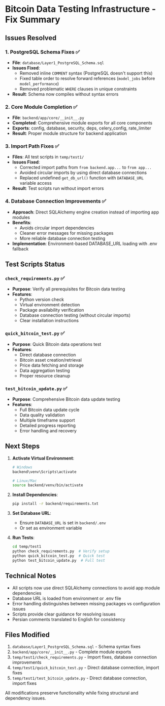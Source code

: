 # Bitcoin Data Testing Infrastructure - Fix Summary

## Issues Resolved

### 1. PostgreSQL Schema Fixes ✅
- **File**: `database/Layer1_PostgreSQL_Schema.sql`
- **Issues Fixed**:
  - Removed inline `COMMENT` syntax (PostgreSQL doesn't support this)
  - Fixed table order to resolve forward references (`model_jobs` before `model_performance`)
  - Removed problematic `WHERE` clauses in unique constraints
- **Result**: Schema now compiles without syntax errors

### 2. Core Module Completion ✅
- **File**: `backend/app/core/__init__.py`
- **Completed**: Comprehensive module exports for all core components
- **Exports**: config, database, security, deps, celery_config, rate_limiter
- **Result**: Proper module structure for backend application

### 3. Import Path Fixes ✅
- **Files**: All test scripts in `temp/test1/`
- **Issues Fixed**:
  - Corrected import paths from `from backend.app...` to `from app...`
  - Avoided circular imports by using direct database connections
  - Replaced undefined `get_db_url()` function with `DATABASE_URL` variable access
- **Result**: Test scripts run without import errors

### 4. Database Connection Improvements ✅
- **Approach**: Direct SQLAlchemy engine creation instead of importing app modules
- **Benefits**:
  - Avoids circular import dependencies
  - Cleaner error messages for missing packages
  - More reliable database connection testing
- **Implementation**: Environment-based DATABASE_URL loading with .env fallback

## Test Scripts Status

### `check_requirements.py` ✅
- **Purpose**: Verify all prerequisites for Bitcoin data testing
- **Features**:
  - Python version check
  - Virtual environment detection
  - Package availability verification
  - Database connection testing (without circular imports)
  - Clear installation instructions

### `quick_bitcoin_test.py` ✅
- **Purpose**: Quick Bitcoin data operations test
- **Features**:
  - Direct database connection
  - Bitcoin asset creation/retrieval
  - Price data fetching and storage
  - Data aggregation testing
  - Proper resource cleanup

### `test_bitcoin_update.py` ✅
- **Purpose**: Comprehensive Bitcoin data update testing
- **Features**:
  - Full Bitcoin data update cycle
  - Data quality validation
  - Multiple timeframe support
  - Detailed progress reporting
  - Error handling and recovery

## Next Steps

1. **Activate Virtual Environment**:
   ```bash
   # Windows
   backend\venv\Scripts\activate
   
   # Linux/Mac  
   source backend/venv/bin/activate
   ```

2. **Install Dependencies**:
   ```bash
   pip install -r backend/requirements.txt
   ```

3. **Set Database URL**:
   - Ensure `DATABASE_URL` is set in `backend/.env`
   - Or set as environment variable

4. **Run Tests**:
   ```bash
   cd temp/test1
   python check_requirements.py  # Verify setup
   python quick_bitcoin_test.py  # Quick test
   python test_bitcoin_update.py  # Full test
   ```

## Technical Notes

- All scripts now use direct SQLAlchemy connections to avoid app module dependencies
- Database URL is loaded from environment or .env file
- Error handling distinguishes between missing packages vs configuration issues
- Scripts provide clear guidance for resolving issues
- Persian comments translated to English for consistency

## Files Modified

1. `database/Layer1_PostgreSQL_Schema.sql` - Schema syntax fixes
2. `backend/app/core/__init__.py` - Complete module exports
3. `temp/test1/check_requirements.py` - Import fixes, database connection improvements
4. `temp/test1/quick_bitcoin_test.py` - Direct database connection, import fixes
5. `temp/test1/test_bitcoin_update.py` - Direct database connection, import fixes

All modifications preserve functionality while fixing structural and dependency issues.